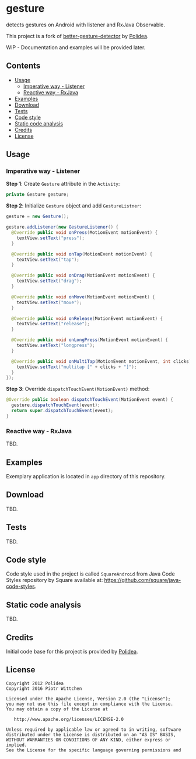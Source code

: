 gesture
=======

detects gestures on Android with listener and RxJava Observable. 

This project is a fork of [better-gesture-detector](https://github.com/Polidea/better-gesture-detector) by [Polidea](https://github.com/Polidea).

WIP - Documentation and examples will be provided later.

Contents
--------
- [Usage](#usage)
  - [Imperative way - Listener](#imperative-way---listener)
  - [Reactive way - RxJava](#reactive-way---rxjava)
- [Examples](#examples)
- [Download](#download)
- [Tests](#tests)
- [Code style](#code-style)
- [Static code analysis](#static-code-analysis)
- [Credits](#credits)
- [License](#license)

Usage
-----

### Imperative way - Listener

**Step 1**: Create `Gesture` attribute in the `Activity`:

```java
private Gesture gesture;
```

**Step 2**: Initialize `Gesture` object and add `GestureListner`:

```java
gesture = new Gesture();

gesture.addListener(new GestureListener() {
  @Override public void onPress(MotionEvent motionEvent) {
    textView.setText("press");
  }

  @Override public void onTap(MotionEvent motionEvent) {
    textView.setText("tap");
  }

  @Override public void onDrag(MotionEvent motionEvent) {
    textView.setText("drag");
  }

  @Override public void onMove(MotionEvent motionEvent) {
    textView.setText("move");
  }

  @Override public void onRelease(MotionEvent motionEvent) {
    textView.setText("release");
  }

  @Override public void onLongPress(MotionEvent motionEvent) {
    textView.setText("longpress");
  }

  @Override public void onMultiTap(MotionEvent motionEvent, int clicks) {
    textView.setText("multitap [" + clicks + "]");
  }
});
```

**Step 3**: Override `dispatchTouchEvent(MotionEvent)` method:

```java
@Override public boolean dispatchTouchEvent(MotionEvent event) {
  gesture.dispatchTouchEvent(event);
  return super.dispatchTouchEvent(event);
}
```

### Reactive way - RxJava

TBD.

Examples
--------

Exemplary application is located in `app` directory of this repository.

Download
--------

TBD.

Tests
-----

TBD.

Code style
----------

Code style used in the project is called `SquareAndroid` from Java Code Styles repository by Square available at: https://github.com/square/java-code-styles.

Static code analysis
--------------------

TBD.

Credits
-------

Initial code base for this project is provided by [Polidea](https://github.com/Polidea).

License
-------

    Copyright 2012 Polidea
    Copyright 2016 Piotr Wittchen

    Licensed under the Apache License, Version 2.0 (the "License");
    you may not use this file except in compliance with the License.
    You may obtain a copy of the License at

       http://www.apache.org/licenses/LICENSE-2.0

    Unless required by applicable law or agreed to in writing, software
    distributed under the License is distributed on an "AS IS" BASIS,
    WITHOUT WARRANTIES OR CONDITIONS OF ANY KIND, either express or implied.
    See the License for the specific language governing permissions and
